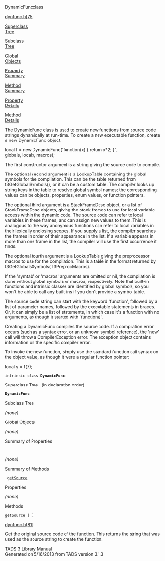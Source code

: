 <span class="title">DynamicFunc</span><span class="type">class</span>

[dynfunc.h](../file/dynfunc.h.html)\[[75](../source/dynfunc.h.html#75)\]

[Superclass  
Tree](#_SuperClassTree_)

[Subclass  
Tree](#_SubClassTree_)

[Global  
Objects](#_ObjectSummary_)

[Property  
Summary](#_PropSummary_)

[Method  
Summary](#_MethodSummary_)

[Property  
Details](#_Properties_)

[Method  
Details](#_Methods_)

<div class="fdesc">

The DynamicFunc class is used to create new functions from source code
strings dynamically at run-time. To create a new executable function,
create a new DynamicFunc object:

  
local f = new DynamicFunc('function(x) { return x\*2; }',  
globals, locals, macros);

The first constructor argument is a string giving the source code to
compile.

The optional second argument is a LookupTable containing the global
symbols for the compilation. This can be the table returned from
t3GetGlobalSymbols(), or it can be a custom table. The compiler looks up
string keys in the table to resolve global symbol names; the
corresponding values can be objects, properties, enum values, or
function pointers.

The optional third argument is a StackFrameDesc object, or a list of
StackFrameDesc objects, giving the stack frames to use for local
variable access within the dynamic code. The source code can refer to
local variables in these frames, and can assign new values to them. This
is analogous to the way anonymous functions can refer to local variables
in their lexically enclosing scopes. If you supply a list, the compiler
searches the frames in order of their appearance in the list. If a
variable appears in more than one frame in the list, the compiler will
use the first occurrence it finds.

The optional fourth argument is a LookupTable giving the preprocessor
macros to use for the compilation. This is a table in the format
returned by t3GetGlobalsSymbols(T3PreprocMacros).

If the 'symtab' or 'macros' arguments are omitted or nil, the
compilation is done without global symbols or macros, respectively. Note
that built-in functions and intrinsic classes are identified by global
symbols, so you won't be able to call any built-ins if you don't provide
a symbol table.

The source code string can start with the keyword 'function', followed
by a list of parameter names, followed by the executable statements in
braces. Or, it can simply be a list of statements, in which case it's a
function with no arguments, as though it started with 'function()'.

Creating a DynamicFunc compiles the source code. If a compilation error
occurs (such as a syntax error, or an unknown symbol reference), the
'new' call will throw a CompilerException error. The exception object
contains information on the specific compiler error.

To invoke the new function, simply use the standard function call syntax
on the object value, as though it were a regular function pointer:

  
local y = f(7);

`intrinsic class `**`DynamicFunc`**` : `

</div>

<span id="_SuperClassTree_"></span>

<div class="mjhd">

<span class="hdln">Superclass Tree</span>   (in declaration order)

</div>

**`DynamicFunc`**  
<span id="_SubClassTree_"></span>

<div class="mjhd">

<span class="hdln">Subclass Tree</span>  

</div>

*(none)* <span id="_ObjectSummary_"></span>

<div class="mjhd">

<span class="hdln">Global Objects</span>  

</div>

*(none)* <span id="_PropSummary_"></span>

<div class="mjhd">

<span class="hdln">Summary of Properties</span>  

</div>

` `

*(none)* <span id="_MethodSummary_"></span>

<div class="mjhd">

<span class="hdln">Summary of Methods</span>  

</div>

` `[`getSource`](#getSource)`  `

<span id="_Properties_"></span>

<div class="mjhd">

<span class="hdln">Properties</span>  

</div>

*(none)* <span id="_Methods_"></span>

<div class="mjhd">

<span class="hdln">Methods</span>  

</div>

<span id="getSource"></span>

`getSource ( )`

[dynfunc.h](../file/dynfunc.h.html)\[[81](../source/dynfunc.h.html#81)\]

<div class="desc">

Get the original source code of the function. This returns the string
that was used as the source string to create the function.

</div>

<div class="ftr">

TADS 3 Library Manual  
Generated on 5/16/2013 from TADS version 3.1.3

</div>
